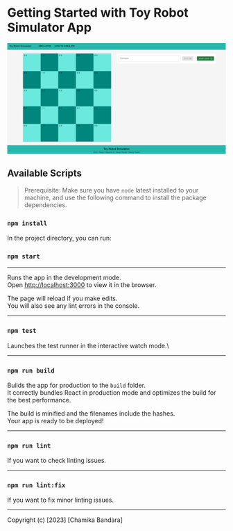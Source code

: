 # Getting Started with Toy Robot Simulator App

![Simulator](./src/assets/read-me/screen-shot.png?raw=true "Simulator")

## Available Scripts

>Prerequisite: Make sure you have `node` latest installed to your machine, and use the following command to install the package dependencies.
### `npm install`

In the project directory, you can run:

### `npm start`

----

Runs the app in the development mode.\
Open [http://localhost:3000](http://localhost:3000) to view it in the browser.

The page will reload if you make edits.\
You will also see any lint errors in the console.

---

### `npm test`

Launches the test runner in the interactive watch mode.\

---

### `npm run build`

Builds the app for production to the `build` folder.\
It correctly bundles React in production mode and optimizes the build for the best performance.

The build is minified and the filenames include the hashes.\
Your app is ready to be deployed!

---

### `npm run lint`

If you want to check linting issues.

---

### `npm run lint:fix`

If you want to fix minor linting issues.

---

Copyright (c) [2023] [Chamika Bandara]
